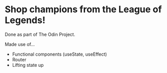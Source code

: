 # Shop champions from the League of Legends!

Done as part of The Odin Project.

Made use of...
- Functional components (useState, useEffect)
- Router
- Lifting state up
